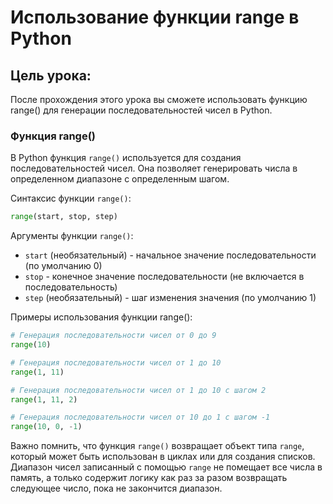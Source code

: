 # Использование функции range в Python

## Цель урока:
После прохождения этого урока вы сможете использовать функцию range() для генерации последовательностей чисел в Python.

### Функция range()
В Python функция `range()` используется для создания последовательностей чисел. 
Она позволяет генерировать числа в определенном диапазоне с определенным шагом.

Синтаксис функции `range()`:
```python
range(start, stop, step)
```

Аргументы функции `range()`:
- `start` (необязательный) - начальное значение последовательности (по умолчанию 0)
- `stop` - конечное значение последовательности (не включается в последовательность)
- `step` (необязательный) - шаг изменения значения (по умолчанию 1)

Примеры использования функции range():
```python
# Генерация последовательности чисел от 0 до 9
range(10)

# Генерация последовательности чисел от 1 до 10
range(1, 11)

# Генерация последовательности чисел от 1 до 10 с шагом 2
range(1, 11, 2)

# Генерация последовательности чисел от 10 до 1 с шагом -1
range(10, 0, -1)
```

Важно помнить, что функция `range()` возвращает объект типа `range`, который может быть использован в циклах или для создания списков.
Диапазон чисел записанный с помощью `range` не помещает все числа в память, а только содержит логику как раз за разом возвращать следующее число, пока не закончится диапазон.
